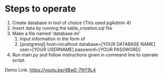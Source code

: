 # Steps to operate

1. Create database in tool of choice (This used pgAdmin 4)
2. Insert data by running the table_creation.sql file
3. Make a file named 'database.ini'
   1. Input information in the form of
   2. 
        [postgresql]
        host=localhost
        database=[YOUR DATABASE NAME]
        user=[YOUR USERNAME]
        password=[YOUR PASSWORD]
4. Run main.py and follow instructions given in command line to operate script.

Demo Link: <https://youtu.be/4BwE-7NY9L4>